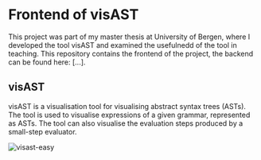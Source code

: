 # Frontend of visAST
This project was part of my master thesis at University of Bergen, where I developed the tool visAST and examined the usefulnedd of the tool in teaching. This repository contains the frontend of the project, the backend can be found here: [...]. 

## visAST
visAST is a visualisation tool for visualising abstract syntax trees (ASTs). The tool is used to visualise expressions of a given grammar, represented as ASTs. The tool can also visualise the evaluation steps produced by a small-step evaluator.

![visast-easy](https://raw.githubusercontent.com/aaalvik/master-thesis-frontend/public/visast_easy-1.png)
